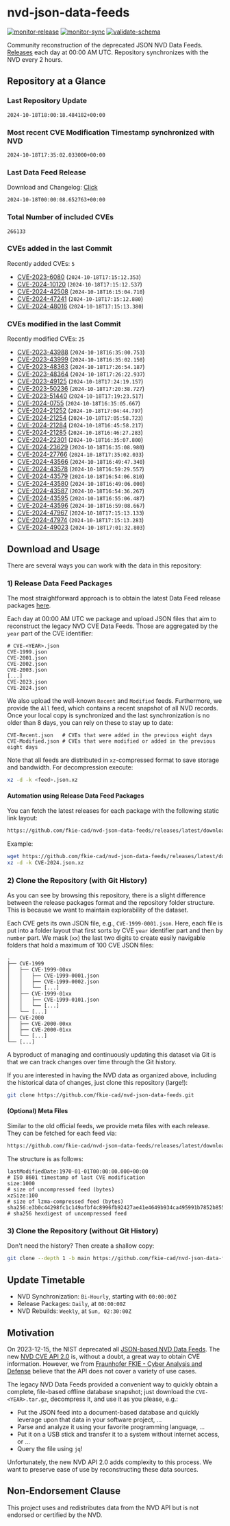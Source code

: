 # nvd-json-data-feeds

[![monitor-release](https://github.com/fkie-cad/nvd-json-data-feeds/actions/workflows/monitor_release.yml/badge.svg)](https://github.com/fkie-cad/nvd-json-data-feeds/actions/workflows/monitor_release.yml)
[![monitor-sync](https://github.com/fkie-cad/nvd-json-data-feeds/actions/workflows/monitor_sync.yml/badge.svg)](https://github.com/fkie-cad/nvd-json-data-feeds/actions/workflows/monitor_sync.yml)
[![validate-schema](https://github.com/fkie-cad/nvd-json-data-feeds/actions/workflows/validate_schema.yml/badge.svg)](https://github.com/fkie-cad/nvd-json-data-feeds/actions/workflows/validate_schema.yml)

Community reconstruction of the deprecated JSON NVD Data Feeds.
[Releases](https://github.com/fkie-cad/nvd-json-data-feeds/releases/latest) each day at 00:00 AM UTC.
Repository synchronizes with the NVD every 2 hours.

## Repository at a Glance

### Last Repository Update

```plain
2024-10-18T18:00:18.484182+00:00
```

### Most recent CVE Modification Timestamp synchronized with NVD

```plain
2024-10-18T17:35:02.033000+00:00
```

### Last Data Feed Release

Download and Changelog: [Click](https://github.com/fkie-cad/nvd-json-data-feeds/releases/latest)

```plain
2024-10-18T00:00:08.652763+00:00
```

### Total Number of included CVEs

```plain
266133
```

### CVEs added in the last Commit

Recently added CVEs: `5`

- [CVE-2023-6080](CVE-2023/CVE-2023-60xx/CVE-2023-6080.json) (`2024-10-18T17:15:12.353`)
- [CVE-2024-10120](CVE-2024/CVE-2024-101xx/CVE-2024-10120.json) (`2024-10-18T17:15:12.537`)
- [CVE-2024-42508](CVE-2024/CVE-2024-425xx/CVE-2024-42508.json) (`2024-10-18T16:15:04.710`)
- [CVE-2024-47241](CVE-2024/CVE-2024-472xx/CVE-2024-47241.json) (`2024-10-18T17:15:12.880`)
- [CVE-2024-48016](CVE-2024/CVE-2024-480xx/CVE-2024-48016.json) (`2024-10-18T17:15:13.380`)


### CVEs modified in the last Commit

Recently modified CVEs: `25`

- [CVE-2023-43988](CVE-2023/CVE-2023-439xx/CVE-2023-43988.json) (`2024-10-18T16:35:00.753`)
- [CVE-2023-43999](CVE-2023/CVE-2023-439xx/CVE-2023-43999.json) (`2024-10-18T16:35:02.150`)
- [CVE-2023-48363](CVE-2023/CVE-2023-483xx/CVE-2023-48363.json) (`2024-10-18T17:26:54.187`)
- [CVE-2023-48364](CVE-2023/CVE-2023-483xx/CVE-2023-48364.json) (`2024-10-18T17:26:22.937`)
- [CVE-2023-49125](CVE-2023/CVE-2023-491xx/CVE-2023-49125.json) (`2024-10-18T17:24:19.157`)
- [CVE-2023-50236](CVE-2023/CVE-2023-502xx/CVE-2023-50236.json) (`2024-10-18T17:20:38.727`)
- [CVE-2023-51440](CVE-2023/CVE-2023-514xx/CVE-2023-51440.json) (`2024-10-18T17:19:23.517`)
- [CVE-2024-0755](CVE-2024/CVE-2024-07xx/CVE-2024-0755.json) (`2024-10-18T16:35:05.667`)
- [CVE-2024-21252](CVE-2024/CVE-2024-212xx/CVE-2024-21252.json) (`2024-10-18T17:04:44.797`)
- [CVE-2024-21254](CVE-2024/CVE-2024-212xx/CVE-2024-21254.json) (`2024-10-18T17:05:58.723`)
- [CVE-2024-21284](CVE-2024/CVE-2024-212xx/CVE-2024-21284.json) (`2024-10-18T16:45:58.217`)
- [CVE-2024-21285](CVE-2024/CVE-2024-212xx/CVE-2024-21285.json) (`2024-10-18T16:46:27.283`)
- [CVE-2024-22301](CVE-2024/CVE-2024-223xx/CVE-2024-22301.json) (`2024-10-18T16:35:07.800`)
- [CVE-2024-23629](CVE-2024/CVE-2024-236xx/CVE-2024-23629.json) (`2024-10-18T16:35:08.980`)
- [CVE-2024-27766](CVE-2024/CVE-2024-277xx/CVE-2024-27766.json) (`2024-10-18T17:35:02.033`)
- [CVE-2024-43566](CVE-2024/CVE-2024-435xx/CVE-2024-43566.json) (`2024-10-18T16:49:47.340`)
- [CVE-2024-43578](CVE-2024/CVE-2024-435xx/CVE-2024-43578.json) (`2024-10-18T16:59:29.557`)
- [CVE-2024-43579](CVE-2024/CVE-2024-435xx/CVE-2024-43579.json) (`2024-10-18T16:54:06.810`)
- [CVE-2024-43580](CVE-2024/CVE-2024-435xx/CVE-2024-43580.json) (`2024-10-18T16:49:06.000`)
- [CVE-2024-43587](CVE-2024/CVE-2024-435xx/CVE-2024-43587.json) (`2024-10-18T16:54:36.267`)
- [CVE-2024-43595](CVE-2024/CVE-2024-435xx/CVE-2024-43595.json) (`2024-10-18T16:55:06.487`)
- [CVE-2024-43596](CVE-2024/CVE-2024-435xx/CVE-2024-43596.json) (`2024-10-18T16:59:08.667`)
- [CVE-2024-47967](CVE-2024/CVE-2024-479xx/CVE-2024-47967.json) (`2024-10-18T17:15:13.133`)
- [CVE-2024-47974](CVE-2024/CVE-2024-479xx/CVE-2024-47974.json) (`2024-10-18T17:15:13.283`)
- [CVE-2024-49023](CVE-2024/CVE-2024-490xx/CVE-2024-49023.json) (`2024-10-18T17:01:32.803`)


## Download and Usage

There are several ways you can work with the data in this repository:

### 1) Release Data Feed Packages

The most straightforward approach is to obtain the latest Data Feed release packages [here](https://github.com/fkie-cad/nvd-json-data-feeds/releases/latest).

Each day at 00:00 AM UTC we package and upload JSON files that aim to reconstruct the legacy NVD CVE Data Feeds.
Those are aggregated by the `year` part of the CVE identifier:

```
# CVE-<YEAR>.json
CVE-1999.json
CVE-2001.json
CVE-2002.json
CVE-2003.json
[...]
CVE-2023.json
CVE-2024.json
```

We also upload the well-known `Recent` and `Modified` feeds.
Furthermore, we provide the `All` feed, which contains a recent snapshot of all NVD records.
Once your local copy is synchronized and the last synchronization is no older than 8 days, you can rely on these to stay up to date:

```plain
CVE-Recent.json   # CVEs that were added in the previous eight days
CVE-Modified.json # CVEs that were modified or added in the previous eight days
```

Note that all feeds are distributed in `xz`-compressed format to save storage and bandwidth.
For decompression execute:

```sh
xz -d -k <feed>.json.xz
```

#### Automation using Release Data Feed Packages

You can fetch the latest releases for each package with the following static link layout:

```sh
https://github.com/fkie-cad/nvd-json-data-feeds/releases/latest/download/CVE-<YEAR>.json.xz
```

Example:

```sh
wget https://github.com/fkie-cad/nvd-json-data-feeds/releases/latest/download/CVE-2024.json.xz
xz -d -k CVE-2024.json.xz
```

### 2) Clone the Repository (with Git History)

As you can see by browsing this repository, there is a slight difference between the release packages format and the repository folder structure.
This is because we want to maintain explorability of the dataset.

Each CVE gets its own JSON file, e.g., `CVE-1999-0001.json`.
Here, each file is put into a folder layout that first sorts by CVE `year` identifier part and then by `number` part.
We mask (`xx`) the last two digits to create easily navigable folders that hold a maximum of 100 CVE JSON files:

```plain
.
├── CVE-1999
│   ├── CVE-1999-00xx
│   │   ├── CVE-1999-0001.json
│   │   ├── CVE-1999-0002.json
│   │   └── [...]
│   ├── CVE-1999-01xx
│   │   ├── CVE-1999-0101.json
│   │   └── [...]
│   └── [...]
├── CVE-2000
│   ├── CVE-2000-00xx
│   ├── CVE-2000-01xx
│   └── [...]
└── [...]
```

A byproduct of managing and continuously updating this dataset via Git is that we can track changes over time through the Git history.

If you are interested in having the NVD data as organized above, including the historical data of changes, just clone this repository (large!):

```sh
git clone https://github.com/fkie-cad/nvd-json-data-feeds.git
```

#### (Optional) Meta Files

Similar to the old official feeds, we provide meta files with each release. They can be fetched for each feed via:

```sh
https://github.com/fkie-cad/nvd-json-data-feeds/releases/latest/download/CVE-<YEAR>.meta
```

The structure is as follows:

```plain
lastModifiedDate:1970-01-01T00:00:00.000+00:00                          # ISO 8601 timestamp of last CVE modification
size:1000                                                               # size of uncompressed feed (bytes)
xzSize:100                                                              # size of lzma-compressed feed (bytes)
sha256:e3b0c44298fc1c149afbf4c8996fb92427ae41e4649b934ca495991b7852b855 # sha256 hexdigest of uncompressed feed
```

### 3) Clone the Repository (without Git History)

Don't need the history? Then create a shallow copy:

```sh
git clone --depth 1 -b main https://github.com/fkie-cad/nvd-json-data-feeds.git
```


## Update Timetable

* NVD Synchronization: `Bi-Hourly`, starting with `00:00:00Z`
* Release Packages: `Daily`, at `00:00:00Z`
* NVD Rebuilds: `Weekly`, at `Sun, 02:30:00Z`


## Motivation

On 2023-12-15, the NIST deprecated all [JSON-based NVD Data Feeds](https://nvd.nist.gov/vuln/data-feeds#divRetirementBanner-1).
The new [NVD CVE API 2.0](https://nvd.nist.gov/developers/vulnerabilities) is, without a doubt, a great way to obtain CVE information.
However, we from [Fraunhofer FKIE - Cyber Analysis and Defense](https://www.fkie.fraunhofer.de/en/departments/cad.html) believe that the API does not cover a variety of use cases.

The legacy NVD Data Feeds provided a convenient way to quickly obtain a complete, file-based offline database snapshot; just download the `CVE-<YEAR>.tar.gz`, decompress it, and use it as you please, e.g.:

- Put the JSON feed into a document-based database and quickly leverage upon that data in your software project, ...
- Parse and analyze it using your favorite programming language, ...
- Put it on a USB stick and transfer it to a system without internet access, or ...
- Query the file using `jq`!

Unfortunately, the new NVD API 2.0 adds complexity to this process.
We want to preserve ease of use by reconstructing these data sources.

## Non-Endorsement Clause

This project uses and redistributes data from the NVD API but is not endorsed or certified by the NVD.